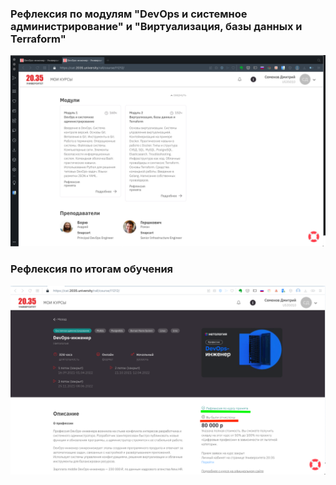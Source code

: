 ### Рефлексия по модулям "DevOps и системное администрирование" и "Виртуализация, базы данных и Terraform"


![](img/Screenshot%202022-09-09%20at%2012.30.40.png)

### Рефлексия по итогам обучения

![](img/Screenshot%202022-09-09%20at%2021.44.57.png)